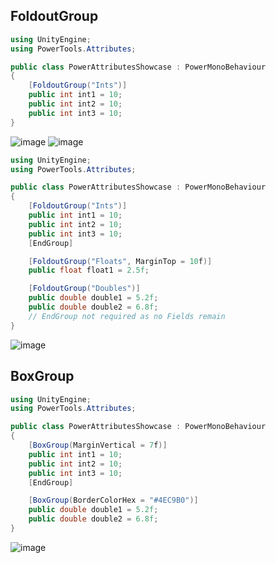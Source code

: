 ## FoldoutGroup

```csharp
using UnityEngine;
using PowerTools.Attributes;

public class PowerAttributesShowcase : PowerMonoBehaviour
{
    [FoldoutGroup("Ints")]
    public int int1 = 10;
    public int int2 = 10;
    public int int3 = 10;
}
```
![image](https://github.com/user-attachments/assets/adfab1c8-1b97-41b2-8261-653bf443a6d2)
![image](https://github.com/user-attachments/assets/ad6498ce-4264-4cc2-b093-b5f8d55e95ed)

```csharp
using UnityEngine;
using PowerTools.Attributes;

public class PowerAttributesShowcase : PowerMonoBehaviour
{
    [FoldoutGroup("Ints")]
    public int int1 = 10;
    public int int2 = 10;
    public int int3 = 10;     
    [EndGroup]

    [FoldoutGroup("Floats", MarginTop = 10f)]
    public float float1 = 2.5f;

    [FoldoutGroup("Doubles")]
    public double double1 = 5.2f;
    public double double2 = 6.8f;
    // EndGroup not required as no Fields remain
}
```
![image](https://github.com/user-attachments/assets/f964662b-2f2b-405a-a250-f9459681c6de)

## BoxGroup

```csharp
using UnityEngine;
using PowerTools.Attributes;

public class PowerAttributesShowcase : PowerMonoBehaviour
{
    [BoxGroup(MarginVertical = 7f)]
    public int int1 = 10;
    public int int2 = 10;
    public int int3 = 10;     
    [EndGroup]

    [BoxGroup(BorderColorHex = "#4EC9B0")]
    public double double1 = 5.2f;
    public double double2 = 6.8f;
}
```
![image](https://github.com/user-attachments/assets/85dbb780-1737-4f5e-9bfb-9c10ce97d275)














